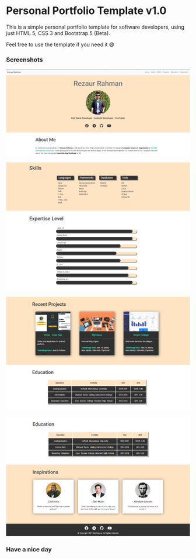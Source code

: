 # Personal Portfolio Template v1.0

This is a simple personal portfolio template for software developers, using just HTML 5, CSS 3 and Bootstrap 5 (Beta).

Feel free to use the template if you need it :smile: 

### Screenshots

![Screenshot 1](https://raw.githubusercontent.com/DevRezaur/Portfolio-Template-v1.0/main/Screenshots/DSS1.PNG)

![Screenshot 2](https://raw.githubusercontent.com/DevRezaur/Portfolio-Template-v1.0/main/Screenshots/DSS2.PNG)

![Screenshot 3](https://raw.githubusercontent.com/DevRezaur/Portfolio-Template-v1.0/main/Screenshots/DSS3.PNG)

![Screenshot 4](https://raw.githubusercontent.com/DevRezaur/Portfolio-Template-v1.0/main/Screenshots/DSS4.PNG)


### Have a nice day
